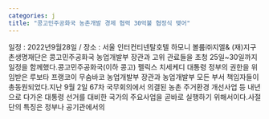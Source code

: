 ```yaml
---
categories: j
title: "콩고민주공화국 농촌개발 경제 협력 30억불 협정식 맺어"
---
```

일정 : 2022년9월28일 / 장소 : 서울 인터컨티넨탈호텔 하모니 볼륨㈜지엘& (재)지구촌생명재단은 콩고민주공화국 농업개발부 장관과 고위 관료들을 초청 25일~30일까지 일정을 함께했다.콩고민주공화국(이하 콩고) 펠릭스 치세케디 대통령 정부의 권한을 위임받은 루보타 프랭코이 무숨바코 농업개발부 장관과 농업개발부 모든 부서 책임자들이 총동원되었다.지난 9월 2일 67차 국무회의에서 의결된 농촌 주거환경 개선사업 등 내년으로 다가온 대통령 선거를 대비한 국가의 주요사업을 곧바로 실행하기 위해서이다.사절단의 특징은 정부나 공기관에서의